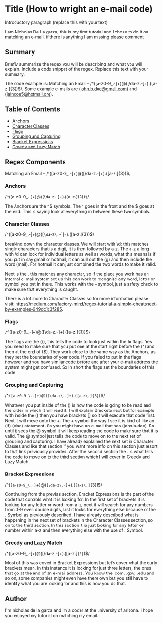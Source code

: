 # Title (How to wright an e-mail code)

Introductory paragraph (replace this with your text)

I am Nicholas De La garza, this is my first tutorial and I chose to do it on matching an e-mail. if there is anything I am missing please comment 
## Summary

Briefly summarize the regex you will be describing and what you will explain. Include a code snippet of the regex. Replace this text with your summary.

 The code example is: Matching an Email – /^([a-z0-9_\.-]+)@([\da-z\.-]+)\.([a-z\.]{3})$/.  Some example e-mails are (john.b.doe@gmail.com) and (jaindoe5@hotmail.org).

## Table of Contents

- [Anchors](#anchors)
- [Character Classes](#character-classes)
- [Flags](#flags)
- [Grouping and Capturing](#grouping-and-capturing)
- [Bracket Expressions](#bracket-expressions)
- [Greedy and Lazy Match](#greedy-and-lazy-match)


## Regex Components
Matching an Email – /^([a-z0-9_\.-]+)@([\da-z\.-]+)\.([a-z\.]{3})$/

### Anchors
/`^`([a-z0-9_\.-]+)@([\da-z\.-]+)\.([a-z\.]{3})`$`/

The Anchors are the ^,$ symbols. The ^ goes in the front and the $ goes at the end. This is saying look at everything in between these two symbols.

### Character Classes
/^([a-z0-9_\.-]+)@([`\d`a-z`\.`-`]+)\.([a-z\.]{3})$/

 breaking down the character classes. We will start with \d: this matches single characters that is a digit, it is then followed by a-z. The a-z a long with \d can look for individual letters as well as words, what this means is if you put in say gmail or hotmail, it can pull out the (g) and then include the word (mail). For hotmail it can just combined the two words to make it valid.

Next is the \. this matches any character, so if the place you work has an internal e-mail system set up this can work to recognize any word, letter or symbol you put in there. This works with the – symbol, just a safety check to make sure that everything is caught.

There is a lot more to Character Classes so for more information please visit: https://medium.com/factory-mind/regex-tutorial-a-simple-cheatsheet-by-examples-649dc1c3f285.
 
### Flags
`/`^([a-z0-9_\.-]+)@([\da-z\.-]+)\.([a-z\.]{3})$`/`

 The flags are the (/), this tells the code to look just within the to flags. Yes you need to make sure that you put one at the start right before the (^) and then at the end of ($). They work close to the same way as the Anchors, as they set the boundaries of your code. If you failed to put in the flags however and you have similar code before and after your e-mail address the system might get confused. So in short the flags set the boundaries of this code.

### Grouping and Capturing
/^`([a-z0-9_\.-]+)`@`([\da-z\.-]+)`\.`([a-z\.]{3})`$/

 Whatever you put inside of the () is how the code is going to be read and the order in which it will read it. I will explain Brackets next but for example with inside the () then you have brackets [] so it will execute that code first. Next it will move onto the +. The + symbol the way I see it is kind of like an (if) (else) statement. So you might have an e-mail that has (john.b.doe). So until it sees the @ symbol it will keep reading the code to make sure that it is valid. The @ symbol just tells the code to move on to the next set of grouping and capturing. I have already explained the next set in Character Classes and like that section if you want more info on this section just resort to that link previously provided. After the second section the \. is what tells the code to move on to the third section which I will cover in Greedy and Lazy Match.

### Bracket Expressions
/^(`[a-z0-9_\.-]`+)@(`[\da-z\.-]`+)\.(`[a-z\.]`{3})$/

Continuing from the previas section, Bracket Expressions is the part of the code that controls what it is looking for. In the first set of brackets it is looking for any letter or word from a-z, next it will search for any numbers from 0-9 even double digits, last it looks for everything else because of the \. Symbol as previously described. I have already described what is happening in the next set of brackets in the Character Classes section, so on to the third section. In this section it is just looking for any letter or number within a-z and then everything else with the use of \. Symbol.

### Greedy and Lazy Match
/^([a-z0-9_\.-]+)@([\da-z\.-]+)\.([a-z\.]`{3}`)$/

 Most of this was coved in Bracket Expressions but let’s cover what the curly brackets mean. In this instance it is looking for just three letters, the ones that go at the end of an e-mail address. You know the .com, .gov, .edu and so on, some companies might even have there own but you still have to identify what you are looking for and this is how you do that. 

## Author

I'm nicholas de la garza and im a coder at the university of arizona. I hope you enjoyed my tutorial on matching my email.